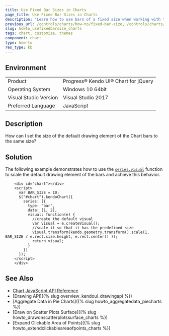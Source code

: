 ```yaml
---
title: Use Fixed Bar Sizes in Charts
page_title: Use Fixed Bar Sizes in Charts
description: "Learn how to use bars of a fixed size when working with the Kendo UI Charts."
previous_url: /controls/charts/how-to/fixed-bar-size, /controls/charts/how-to/appearance/fixed-bar-size
slug: howto_usefixedbarsize_charts
tags: chart, customize, themes
component: chart
type: how-to
res_type: kb
---
```


## Environment

<table>
 <tr>
  <td>Product</td>
  <td>Progress® Kendo UI® Chart for jQuery</td>
 </tr>
 <tr>
  <td>Operating System</td>
  <td>Windows 10 64bit</td>
 </tr>
 <tr>
  <td>Visual Studio Version</td>
  <td>Visual Studio 2017</td>
 </tr>
 <tr>
  <td>Preferred Language</td>
  <td>JavaScript</td>
 </tr>
</table>

## Description

How can I set the size of the default drawing element of the Chart bars to the same size?

## Solution

The following example demonstrates how to use the [`series.visual`](/api/javascript/dataviz/ui/chart/configuration/series.visual) function to scale the default drawing element of the bars and achieve this behavior.

```dojo
    <div id="chart"></div>
    <script>
      var BAR_SIZE = 10;
      $("#chart").kendoChart({
        series: [{
          type: "bar",
          data: [1, 2],
          visual: function(e) {
            //create the default visual
            var visual = e.createVisual();
            //scale it so that it has the predefined size
            visual.transform(kendo.geometry.transform().scale(1, BAR_SIZE / e.rect.size.height, e.rect.center() ));
            return visual;
          }
        }]
      });
    </script>
    </div>
```

## See Also

* [Chart JavaScript API Reference](/api/javascript/dataviz/ui/chart)
* [Drawing API]({% slug overview_kendoui_drawingapi %})
* [Aggregate Data in Pie Charts]({% slug howto_aggregatedata_piecharts %})
* [Draw on Scatter Plots Surface]({% slug howto_drawonscatterplotssurface_charts %})
* [Expand Clickable Area of Points]({% slug howto_extendclickableareaofpoints_charts %})
